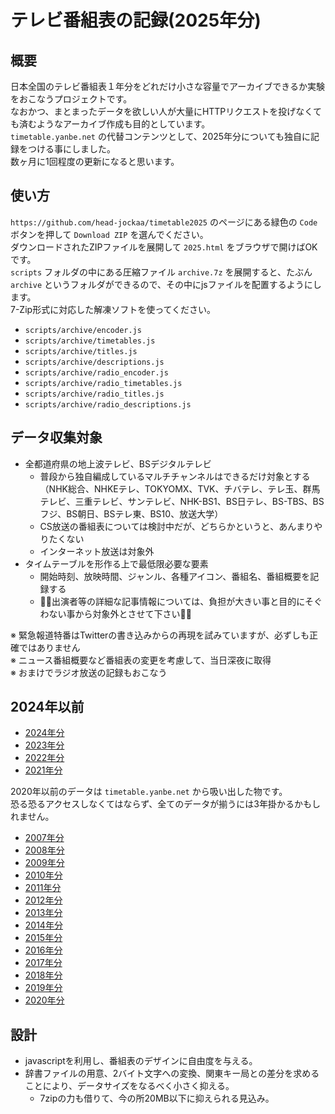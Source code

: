テレビ番組表の記録(2025年分)
==

概要
--

日本全国のテレビ番組表１年分をどれだけ小さな容量でアーカイブできるか実験をおこなうプロジェクトです。  
なおかつ、まとまったデータを欲しい人が大量にHTTPリクエストを投げなくても済むようなアーカイブ作成も目的としています。  
`timetable.yanbe.net` の代替コンテンツとして、2025年分についても独自に記録をつける事にしました。  
数ヶ月に1回程度の更新になると思います。

使い方
--

`https://github.com/head-jockaa/timetable2025` のページにある緑色の `Code` ボタンを押して `Download ZIP` を選んでください。  
ダウンロードされたZIPファイルを展開して `2025.html` をブラウザで開けばOKです。  
`scripts` フォルダの中にある圧縮ファイル `archive.7z` を展開すると、たぶん `archive` というフォルダができるので、その中にjsファイルを配置するようにします。  
7-Zip形式に対応した解凍ソフトを使ってください。

* `scripts/archive/encoder.js`
* `scripts/archive/timetables.js`
* `scripts/archive/titles.js`
* `scripts/archive/descriptions.js`
* `scripts/archive/radio_encoder.js`
* `scripts/archive/radio_timetables.js`
* `scripts/archive/radio_titles.js`
* `scripts/archive/radio_descriptions.js`

データ収集対象
--

* 全都道府県の地上波テレビ、BSデジタルテレビ
  * 普段から独自編成しているマルチチャンネルはできるだけ対象とする（NHK総合、NHKEテレ、TOKYOMX、TVK、チバテレ、テレ玉、群馬テレビ、三重テレビ、サンテレビ、NHK-BS1、BS日テレ、BS-TBS、BSフジ、BS朝日、BSテレ東、BS10、放送大学）
  * CS放送の番組表については検討中だが、どちらかというと、あんまりやりたくない
  * インターネット放送は対象外
* タイムテーブルを形作る上で最低限必要な要素
  * 開始時刻、放映時間、ジャンル、各種アイコン、番組名、番組概要を記録する
  * 🙇‍♀️出演者等の詳細な記事情報については、負担が大きい事と目的にそぐわない事から対象外とさせて下さい🙇‍♂️

※ 緊急報道特番はTwitterの書き込みからの再現を試みていますが、必ずしも正確ではありません  
※ ニュース番組概要など番組表の変更を考慮して、当日深夜に取得  
※ おまけでラジオ放送の記録もおこなう

2024年以前
--

* [2024年分](https://github.com/head-jockaa/timetable2024)
* [2023年分](https://github.com/head-jockaa/timetable2023)
* [2022年分](https://github.com/head-jockaa/timetable2022)
* [2021年分](https://github.com/head-jockaa/timetable2021)

2020年以前のデータは `timetable.yanbe.net` から吸い出した物です。  
恐る恐るアクセスしなくてはならず、全てのデータが揃うには3年掛かるかもしれません。

* [2007年分](https://github.com/head-jockaa/timetable2007)
* [2008年分](https://github.com/head-jockaa/timetable2008)
* [2009年分](https://github.com/head-jockaa/timetable2009)
* [2010年分](https://github.com/head-jockaa/timetable2010)
* [2011年分](https://github.com/head-jockaa/timetable2011)
* [2012年分](https://github.com/head-jockaa/timetable2012)
* [2013年分](https://github.com/head-jockaa/timetable2013)
* [2014年分](https://github.com/head-jockaa/timetable2014)
* [2015年分](https://github.com/head-jockaa/timetable2015)
* [2016年分](https://github.com/head-jockaa/timetable2016)
* [2017年分](https://github.com/head-jockaa/timetable2017)
* [2018年分](https://github.com/head-jockaa/timetable2018)
* [2019年分](https://github.com/head-jockaa/timetable2019)
* [2020年分](https://github.com/head-jockaa/timetable2020)

設計
--

* javascriptを利用し、番組表のデザインに自由度を与える。
* 辞書ファイルの用意、2バイト文字への変換、関東キー局との差分を求めることにより、データサイズをなるべく小さく抑える。 
  * 7zipの力も借りて、今の所20MB以下に抑えられる見込み。
